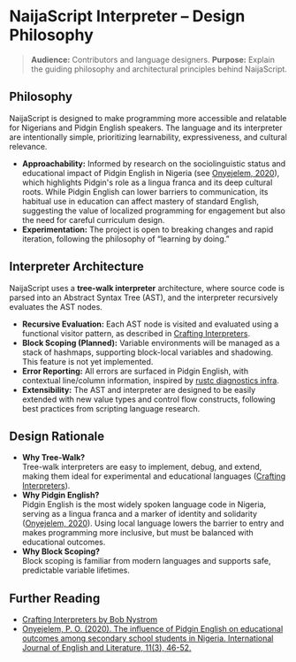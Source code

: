 # NaijaScript Interpreter – Design Philosophy

> **Audience:** Contributors and language designers.
> **Purpose:** Explain the guiding philosophy and architectural principles behind NaijaScript.

## Philosophy

NaijaScript is designed to make programming more accessible and relatable for Nigerians and Pidgin English speakers. The language and its interpreter are intentionally simple, prioritizing learnability, expressiveness, and cultural relevance.

- **Approachability:** Informed by research on the sociolinguistic status and educational impact of Pidgin English in Nigeria (see [Onyejelem, 2020](https://academicjournals.org/journal/IJEL/article-full-text/1F0EB5564993)), which highlights Pidgin's role as a lingua franca and its deep cultural roots. While Pidgin English can lower barriers to communication, its habitual use in education can affect mastery of standard English, suggesting the value of localized programming for engagement but also the need for careful curriculum design.
- **Experimentation:** The project is open to breaking changes and rapid iteration, following the philosophy of “learning by doing.”

## Interpreter Architecture

NaijaScript uses a **tree-walk interpreter** architecture, where source code is parsed into an Abstract Syntax Tree (AST), and the interpreter recursively evaluates the AST nodes.

- **Recursive Evaluation:** Each AST node is visited and evaluated using a functional visitor pattern, as described in [Crafting Interpreters](https://craftinginterpreters.com/).
- **Block Scoping (Planned):** Variable environments will be managed as a stack of hashmaps, supporting block-local variables and shadowing. This feature is not yet implemented.
- **Error Reporting:** All errors are surfaced in Pidgin English, with contextual line/column information, inspired by [rustc diagnostics infra](https://rustc-dev-guide.rust-lang.org/diagnostics.html).
- **Extensibility:** The AST and interpreter are designed to be easily extended with new value types and control flow constructs, following best practices from scripting language research.

## Design Rationale

- **Why Tree-Walk?**  
  Tree-walk interpreters are easy to implement, debug, and extend, making them ideal for experimental and educational languages ([Crafting Interpreters](https://craftinginterpreters.com/)).
- **Why Pidgin English?**  
  Pidgin English is the most widely spoken language code in Nigeria, serving as a lingua franca and a marker of identity and solidarity ([Onyejelem, 2020](https://academicjournals.org/journal/IJEL/article-full-text/1F0EB5564993)). Using local language lowers the barrier to entry and makes programming more inclusive, but must be balanced with educational outcomes.
- **Why Block Scoping?**  
  Block scoping is familiar from modern languages and supports safe, predictable variable lifetimes.

## Further Reading

- [Crafting Interpreters by Bob Nystrom](https://craftinginterpreters.com/)
- [Onyejelem, P. O. (2020). The influence of Pidgin English on educational outcomes among secondary school students in Nigeria. International Journal of English and Literature, 11(3), 46-52.](https://academicjournals.org/journal/IJEL/article-full-text/1F0EB5564993)
